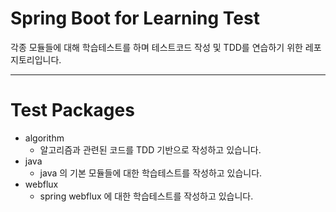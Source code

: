 # Spring Boot for Learning Test

각종 모듈들에 대해 학습테스트를 하며 테스트코드 작성 및 TDD를 연습하기 위한 레포지토리입니다.

---

# Test Packages
- algorithm
  - 알고리즘과 관련된 코드를 TDD 기반으로 작성하고 있습니다.
- java
  - java 의 기본 모듈들에 대한 학습테스트를 작성하고 있습니다.
- webflux
  - spring webflux 에 대한 학습테스트를 작성하고 있습니다.